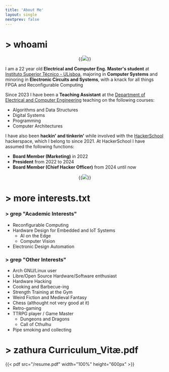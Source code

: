 ```yaml
---
title: 'About Me'
layout: single
nextprev: false
---
```


# > whoami


<center>

{{<img caption="Me, smoking my pipe in front of my Department at night" src=/me.png >}}

</center>


I am a 22 year old **Electrical and Computer Eng. Master's student** at [Instituto Superior Técnico - ULisboa](https://tecnico.ulisboa.pt), majoring in **Computer Systems** and minoring in **Electronic Circuits and Systems**, with a knack for all things FPGA and Reconfigurable Computing

Since 2023 I have been a **Teaching Assistant** at the [Department of Electrical and Computer Engineering](https://deec.tecnico.ulisboa.pt) teaching on the following courses:

- Algorithms and Data Structures
- Digital Systems
- Programming
- Computer Architectures

I have also been **hackin' and tinkerin'** while involved with the [HackerSchool](https://hackerschool.dev) hackerspace, which I belong to since 2021. At HackerSchool I have assumed the following functions:

- **Board Member (Marketing)** in 2022
- **President** from 2022 to 2024
- **Board Member (Chief Hacker Officer)** from 2024 until now

<center>

{{<img caption="Me, José Lopes and Eduardo Faustino after lifting ~150kg of Electronic Waste from the 00's through 4 flights of stairs. Average HackerSchool moment!" src=/crime_of_the_century.png >}}


</center>


# > more interests.txt
    
### > grep "Academic Interests"

- Reconfigurable Computing
- Hardware Design for Embedded and IoT Systems
    - AI on the Edge
    - Computer Vision
- Electronic Design Automation

### > grep "Other Interests"

- Arch GNU/Linux user
- Libre/Open Source Hardware/Software enthusiast
- Hardware Hacking
- Cooking and Barbecue-ing
- Strength Training at the Gym
- Weird Fiction and Medieval Fantasy
- Chess (althought not very good at it)
- Retro-gaming
- TTRPG player / Game Master
    - Dungeons and Dragons
    - Call of Cthulhu
- Pipe smoking and collecting

# > zathura Curriculum_Vitæ.pdf

{{< pdf src="/resume.pdf" width="100%" height="600px" >}}

